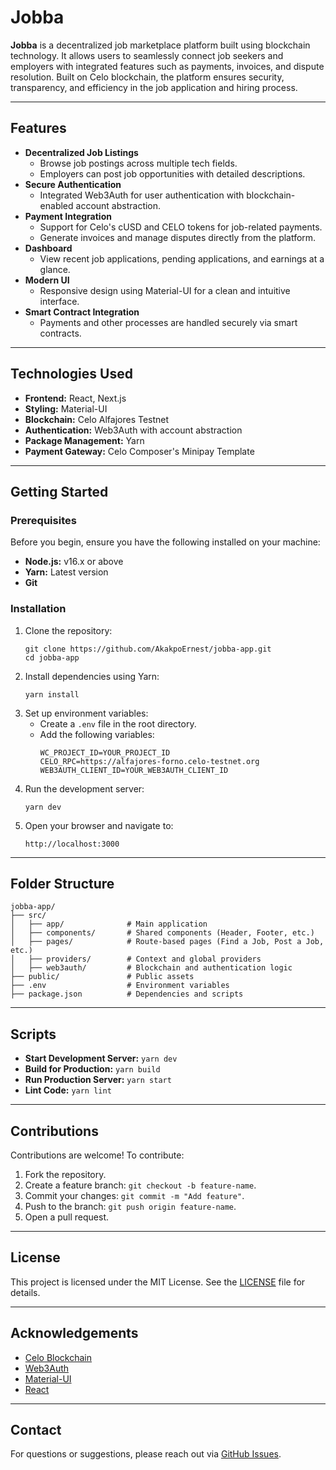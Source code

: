<!DOCTYPE html>
<html lang="en">
<head>
  <meta charset="UTF-8">
  <meta name="viewport" content="width=device-width, initial-scale=1.0">
  <title> Jobba - README </title>
</head>
<body>
  <h1>Jobba</h1>
  <p>
    <strong>Jobba</strong> is a decentralized job marketplace platform built using blockchain technology. It allows users to seamlessly connect job seekers and employers with integrated features such as payments, invoices, and dispute resolution. Built on Celo blockchain, the platform ensures security, transparency, and efficiency in the job application and hiring process.
  </p>

  <hr>

  <h2>Features</h2>
  <ul>
    <li><strong>Decentralized Job Listings</strong>
      <ul>
        <li>Browse job postings across multiple tech fields.</li>
        <li>Employers can post job opportunities with detailed descriptions.</li>
      </ul>
    </li>
    <li><strong>Secure Authentication</strong>
      <ul>
        <li>Integrated Web3Auth for user authentication with blockchain-enabled account abstraction.</li>
      </ul>
    </li>
    <li><strong>Payment Integration</strong>
      <ul>
        <li>Support for Celo's cUSD and CELO tokens for job-related payments.</li>
        <li>Generate invoices and manage disputes directly from the platform.</li>
      </ul>
    </li>
    <li><strong>Dashboard</strong>
      <ul>
        <li>View recent job applications, pending applications, and earnings at a glance.</li>
      </ul>
    </li>
    <li><strong>Modern UI</strong>
      <ul>
        <li>Responsive design using Material-UI for a clean and intuitive interface.</li>
      </ul>
    </li>
    <li><strong>Smart Contract Integration</strong>
      <ul>
        <li>Payments and other processes are handled securely via smart contracts.</li>
      </ul>
    </li>
  </ul>

  <hr>

  <h2>Technologies Used</h2>
  <ul>
    <li><strong>Frontend:</strong> React, Next.js</li>
    <li><strong>Styling:</strong> Material-UI</li>
    <li><strong>Blockchain:</strong> Celo Alfajores Testnet</li>
    <li><strong>Authentication:</strong> Web3Auth with account abstraction</li>
    <li><strong>Package Management:</strong> Yarn</li>
    <li><strong>Payment Gateway:</strong> Celo Composer's Minipay Template</li>
  </ul>

  <hr>

  <h2>Getting Started</h2>
  <h3>Prerequisites</h3>
  <p>Before you begin, ensure you have the following installed on your machine:</p>
  <ul>
    <li><strong>Node.js:</strong> v16.x or above</li>
    <li><strong>Yarn:</strong> Latest version</li>
    <li><strong>Git</strong></li>
  </ul>

  <h3>Installation</h3>
  <ol>
    <li>Clone the repository:
      <pre><code>git clone https://github.com/AkakpoErnest/jobba-app.git
cd jobba-app</code></pre>
    </li>
    <li>Install dependencies using Yarn:
      <pre><code>yarn install</code></pre>
    </li>
    <li>Set up environment variables:
      <ul>
        <li>Create a <code>.env</code> file in the root directory.</li>
        <li>Add the following variables:
          <pre><code>WC_PROJECT_ID=YOUR_PROJECT_ID
CELO_RPC=https://alfajores-forno.celo-testnet.org
WEB3AUTH_CLIENT_ID=YOUR_WEB3AUTH_CLIENT_ID</code></pre>
        </li>
      </ul>
    </li>
    <li>Run the development server:
      <pre><code>yarn dev</code></pre>
    </li>
    <li>Open your browser and navigate to:
      <pre><code>http://localhost:3000</code></pre>
    </li>
  </ol>

  <hr>

  <h2>Folder Structure</h2>
  <pre><code>jobba-app/
├── src/
│   ├── app/              # Main application
│   ├── components/       # Shared components (Header, Footer, etc.)
│   ├── pages/            # Route-based pages (Find a Job, Post a Job, etc.)
│   ├── providers/        # Context and global providers
│   ├── web3auth/         # Blockchain and authentication logic
├── public/               # Public assets
├── .env                  # Environment variables
├── package.json          # Dependencies and scripts</code></pre>

  <hr>

  <h2>Scripts</h2>
  <ul>
    <li><strong>Start Development Server:</strong> <code>yarn dev</code></li>
    <li><strong>Build for Production:</strong> <code>yarn build</code></li>
    <li><strong>Run Production Server:</strong> <code>yarn start</code></li>
    <li><strong>Lint Code:</strong> <code>yarn lint</code></li>
  </ul>

  <hr>

  <h2>Contributions</h2>
  <p>Contributions are welcome! To contribute:</p>
  <ol>
    <li>Fork the repository.</li>
    <li>Create a feature branch: <code>git checkout -b feature-name</code>.</li>
    <li>Commit your changes: <code>git commit -m "Add feature"</code>.</li>
    <li>Push to the branch: <code>git push origin feature-name</code>.</li>
    <li>Open a pull request.</li>
  </ol>

  <hr>

  <h2>License</h2>
  <p>This project is licensed under the MIT License. See the <a href="./LICENSE">LICENSE</a> file for details.</p>

  <hr>

  <h2>Acknowledgements</h2>
  <ul>
    <li><a href="https://celo.org/">Celo Blockchain</a></li>
    <li><a href="https://web3auth.io/">Web3Auth</a></li>
    <li><a href="https://mui.com/">Material-UI</a></li>
    <li><a href="https://reactjs.org/">React</a></li>
  </ul>

  <hr>

  <h2>Contact</h2>
  <p>For questions or suggestions, please reach out via <a href="https://github.com/AkakpoErnest/jobba-app/issues">GitHub Issues</a>.</p>
</body>
</html>
